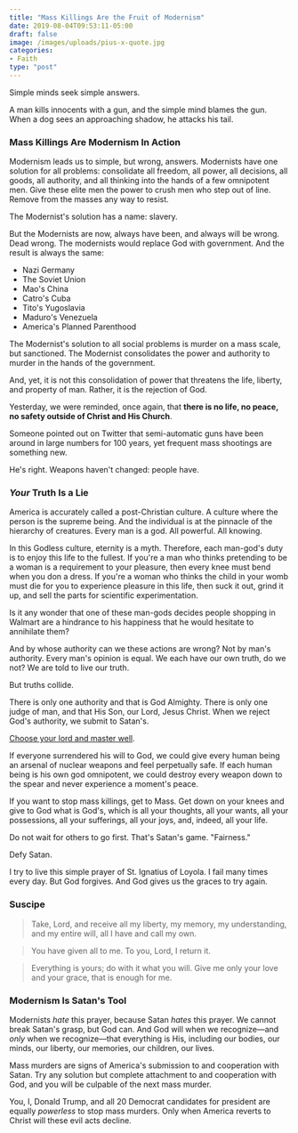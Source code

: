 ```yaml
---
title: "Mass Killings Are the Fruit of Modernism"
date: 2019-08-04T09:53:11-05:00
draft: false
image: /images/uploads/pius-x-quote.jpg
categories:
- Faith
type: "post"
---
```


Simple minds seek simple answers. 

A man kills innocents with a gun, and the simple mind blames the gun. When a dog sees an approaching shadow, he attacks his tail. 

### Mass Killings Are Modernism In Action

Modernism leads us to simple, but wrong, answers. Modernists have one solution for all problems: consolidate all freedom, all power, all decisions, all goods, all authority, and all thinking into the hands of a few omnipotent men. Give these elite men the power to crush men who step out of line. Remove from the masses any way to resist. 

The Modernist's solution has a name: slavery. 

But the Modernists are now, always have been, and always will be wrong. Dead wrong. The modernists would replace God with government. And the result is always the same:

- Nazi Germany
- The Soviet Union
- Mao's China
- Catro's Cuba
- Tito's Yugoslavia
- Maduro's Venezuela
- America's Planned Parenthood

The Modernist's solution to all social problems is murder on a mass scale, but sanctioned. The Modernist consolidates the power and authority to murder in the hands of the government.

And, yet, it is not this consolidation of power that threatens the life, liberty, and property of man. Rather, it is the rejection of God. 

Yesterday, we were reminded, once again, that **there is no life, no peace, no safety outside of Christ and His Church**. 

Someone pointed out on Twitter that semi-automatic guns have been around in large numbers for 100 years, yet frequent mass shootings are something new. 

He's right. Weapons haven't changed: people have. 

### _Your_ Truth Is a Lie 

America is accurately called a post-Christian culture. A culture where the person is the supreme being. And the individual is at the pinnacle of the hierarchy of creatures. Every man is a god. All powerful. All knowing. 

In this Godless culture, eternity is a myth. Therefore, each man-god's duty is to enjoy this life to the fullest. If you're a man who thinks pretending to be a woman is a requirement to your pleasure, then every knee must bend when you don a dress. If you're a woman who thinks the child in your womb must die for you to experience pleasure in this life, then suck it out, grind it up, and sell the parts for scientific experimentation. 

Is it any wonder that one of these man-gods decides people shopping in Walmart are a hindrance to his happiness that he would hesitate to annihilate them? 

And by whose authority can we these actions are wrong? Not by man's authority. Every man's opinion is equal. We each have our own truth, do we not? We are told to live our truth. 

But truths collide. 

There is only one authority and that is God Almighty. There is only one judge of man, and that His Son, our Lord, Jesus Christ.   When we reject God's authority, we submit to Satan's. 

[Choose your lord and master well](https://www.hennessysview.com/2018/08/08/crawling-back-to-happiness-and-freedom/).

If everyone surrendered his will to God, we could give every human being an arsenal of nuclear weapons and feel perpetually safe. If each human being is his own god omnipotent, we could destroy every weapon down to the spear and never experience a moment's peace. 

If you want to stop mass killings, get to Mass. Get down on your knees and give to God what is God's, which is all your thoughts, all your wants, all your possessions, all your sufferings, all your joys, and, indeed, all your life. 

Do not wait for others to go first. That's Satan's game. "Fairness." 

Defy Satan. 

I try to live this simple prayer of St. Ignatius of Loyola. I fail many times every day. But God forgives. And God gives us the graces to try again. 

### Suscipe

> Take, Lord, and receive all my liberty, my memory, my understanding, and my entire will, all I have and call my own.

> You have given all to me. To you, Lord, I return it.

> Everything is yours; do with it what you will. Give me only your love and your grace, that is enough for me.

### Modernism Is Satan's Tool

Modernists _hate_ this prayer, because Satan _hates_ this prayer. We cannot break Satan's grasp, but God can. And God will when we recognize—and _only_ when we recognize—that everything is His, including our bodies, our minds, our liberty, our memories, our children, our lives. 

Mass murders are signs of America's submission to and cooperation with Satan. Try any solution but complete attachment to and cooperation with God, and you will be culpable of the next mass murder. 

You, I, Donald Trump, and all 20 Democrat candidates for president are equally _powerless_ to stop mass murders. Only when America reverts to Christ will these evil acts decline. 
